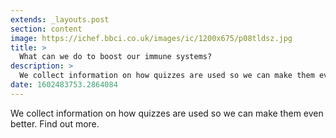 ```yaml
--- 
extends: _layouts.post 
section: content 
image: https://ichef.bbci.co.uk/images/ic/1200x675/p08tldsz.jpg 
title: > 
  What can we do to boost our immune systems? 
description: > 
  We collect information on how quizzes are used so we can make them even better.Find out more. 
date: 1602483753.2864084 
--- 
```

We collect information on how quizzes are used so we can make them even better. Find out more.
